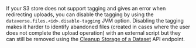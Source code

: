If your S3 store does not support tagging and gives an error when redirecting uploads, you can disable the tagging by using the ``dataverse.files.<id>.disable-tagging`` JVM option. Disabling the tagging makes it harder to identify abandoned files (created in cases where the user does not complete the upload operation) with an external script but they can still be removed using the [Cleanup Storage of a Dataset](https://guides.dataverse.org/en/5.13/api/native-api.html#cleanup-storage-of-a-dataset) API endpoint.
